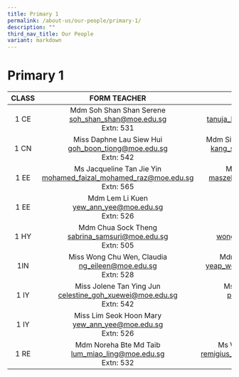 ```yaml
---
title: Primary 1
permalink: /about-us/our-people/primary-1/
description: ""
third_nav_title: Our People
variant: markdown
---
```

# Primary 1


| CLASS |  FORM TEACHER    |   FORM TEACHER         |
|:-----:|:---------------:|:-----------:|
|  1 CE | Mdm Soh Shan Shan Serene <br>[soh_shan_shan@moe.edu.sg](mailto:soh_shan_shan@moe.edu.sg)<br>Extn: 531            | Mrs Tanuja Raj<br>[tanuja_k_k_chandran@moe.edu.sg](mailto:tanuja_k_k_chandran@moe.edu.sg)<br>Extn: 508              |
|  1 CN | Miss Daphne Lau Siew Hui<br>[goh_boon_tiong@moe.edu.sg](mailto:goh_boon_tiong@moe.edu.sg)<br>Extn: 542            |Mdm Siti Rashidah Bte Abdul Karim<br>[kang_shuang_juan@moe.edu.sg](mailto:kang_shuang_juan@moe.edu.sg)<br>Extn: 509|  
|1 EE | Ms Jacqueline Tan Jie Yin<br>[mohamed_faizal_mohamed_raz@moe.edu.sg](mailto:mohamed_faizal_mohamed_raz@moe.edu.sg])<br>Extn: 565 |   Mdm Juliana Bte Sahak<br>[maszelin_mohamad@moe.edu.sg](mailto:maszelin_mohamad@moe.edu.sg)<br>Extn: 534  |
|  1 EE | Mdm Lem Li Kuen <br>[yew_ann_yee@moe.edu.sg](mailto:yew_ann_yee@moe.edu.sg)<br>Extn: 526|
|  1 HY | Mdm Chua Sock Theng<br>[sabrina_samsuri@moe.edu.sg](mailto:sabrina_samsuri@moe.edu.sg)<br>Extn: 505 |Mdm Yi Lei<br>[wong_qiu_yang@moe.edu.sg](mailto:wong_qiu_yang@moe.edu.sg)<br>Extn: 540     |
|  1IN  | Miss Wong Chu Wen, Claudia<br>[ng_eileen@moe.edu.sg](mailto:ng_eileen@moe.edu.sg)<br>Extn: 528             |Mdm Haryati Bte Mohahlim<br>[yeap_wen_bin_shawn@moe.edu.sg](mailto:yeap_wen_bin_shawn@moe.edu.sg)<br>Extn: 542          |
|  1 IY |Miss Jolene Tan Ying Jun<br>[celestine_goh_xuewei@moe.edu.sg](mailto:celestine_goh_xuewei@moe.edu.sg)<br>Extn: 542         |Ms Seng Wan Qi, Wendy<br>[pan_jiayi@moe.edu.sg](mailto:pan_jiayi@moe.edu.sg)<br>Extn: 506         |
|  1 IY | Miss Lim Seok Hoon Mary <br>[yew_ann_yee@moe.edu.sg](mailto:yew_ann_yee@moe.edu.sg)<br>Extn: 526|
|  1 RE | Mdm Noreha Bte Md Taib <br>[lum_miao_ling@moe.edu.sg](mailto:lum_miao_ling@moe.edu.sg)<br>Extn: 532    | Ms Wong Soo Shan Carmen<br>[remigius_sterina_victoria@moe.edu.sg](mailto:remigius_sterina_victoria@moe.edu.sg)<br>Extn: 507 |